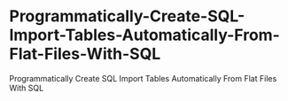 # Programmatically-Create-SQL-Import-Tables-Automatically-From-Flat-Files-With-SQL
Programmatically Create SQL Import Tables Automatically From Flat Files With SQL
